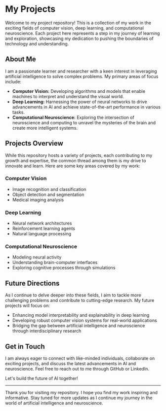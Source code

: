 # My Projects

Welcome to my project repository! This is a collection of my work in the exciting fields of computer vision, deep learning, and computational neuroscience. Each project here represents a step in my journey of learning and exploration, showcasing my dedication to pushing the boundaries of technology and understanding.

## About Me

I am a passionate learner and researcher with a keen interest in leveraging artificial intelligence to solve complex problems. My primary areas of focus include:

- **Computer Vision:** Developing algorithms and models that enable machines to interpret and understand the visual world.
- **Deep Learning:** Harnessing the power of neural networks to drive advancements in AI and achieve state-of-the-art performance in various tasks.
- **Computational Neuroscience:** Exploring the intersection of neuroscience and computing to unravel the mysteries of the brain and create more intelligent systems.

## Projects Overview

While this repository hosts a variety of projects, each contributing to my growth and expertise, the common thread among them is my drive to innovate and learn. Here are some key areas covered by my work:

### Computer Vision
- Image recognition and classification
- Object detection and segmentation
- Medical imaging analysis

### Deep Learning
- Neural network architectures
- Reinforcement learning agents
- Natural language processing

### Computational Neuroscience
- Modeling neural activity
- Understanding brain-computer interfaces
- Exploring cognitive processes through simulations

## Future Directions

As I continue to delve deeper into these fields, I aim to tackle more challenging problems and contribute to cutting-edge research. My future projects will focus on:
- Enhancing model interpretability and explainability in deep learning
- Developing robust computer vision systems for real-world applications
- Bridging the gap between artificial intelligence and neuroscience through interdisciplinary research

## Get in Touch

I am always eager to connect with like-minded individuals, collaborate on exciting projects, and discuss the latest advancements in AI and neuroscience. Feel free to reach out to me through GitHub or LinkedIn.

Let's build the future of AI together!

---

Thank you for visiting my repository. I hope you find my work inspiring and informative. Stay tuned for more updates as I continue my journey in the world of artificial intelligence and neuroscience.
